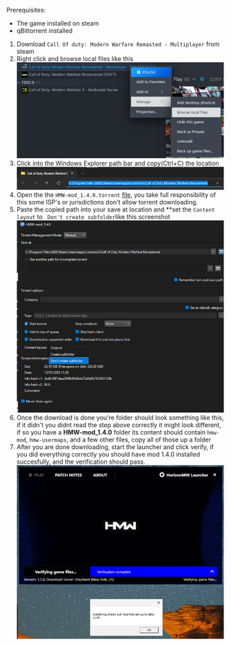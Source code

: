 
Prerequisites:
- The game installed on steam
- qBittorrent installed

1. Download `Call Of duty: Modern Warfare Remasted - Multiplayer` from steam
2. Right click and browse local files like this
![SteamLoc](/assets/images/Pasted_image_20250515113826.png)
3. Click into the Windows Explorer path bar and copy(Ctrl+C) the location
![img](/assets/images/Pasted_image_20250515113948.png)
4. Open the the `HMW-mod_1.4.0.torrent` [file](/HMW-mod_1.4.0.torrent), you take full responsibility of this some ISP's or jurisdictions don't allow torrent downloading.
5. Paste the copied path into your save at location and **set the `Content layout` to ` Don't create subfolder`like this screenshot
![img](/assets/images/Pasted_image_20250515114428.png)
6. Once the download is done you're folder should look something like this, if it didn't you didnt read the step above correctly it might look different, if so you have a **HMW-mod_1.4.0** folder its content should contain `hmw-mod`, `hmw-usermaps`, and a few other files, copy all of those up a folder  
7. After you are done downloading, start the launcher and click verify, if you did everything correctly you should have mod 1.4.0 installed succesfully, and the verification should pass.
![img](/assets/images/Launcher_done.png)